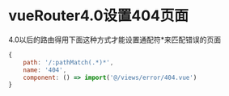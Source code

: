 # vueRouter4.0设置404页面

4.0以后的路由得用下面这种方式才能设置通配符*来匹配错误的页面

```js
{    
    path: '/:pathMatch(.*)*', 
    name: '404', 
    component: () => import('@/views/error/404.vue')
}
```

